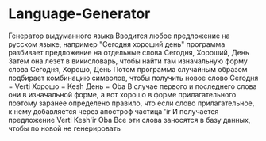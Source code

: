 # Language-Generator
Генератор выдуманного языка
Вводится любое предложение на русском языке, например "Сегодня хороший день" 
программа разбивает предложение на отдельные слова
Сегодня, Хороший, День
Затем она лезет в викисловарь, чтобы найти там изначальную форму слова 
Сегодня, Хорошо, День
Потом программа случайным образом подбирает комбинацию символов, чтобы получить новое слово 
Сегодня = Verti
Хорошо = Kesh
День = Oba
В случае первого и последнего слова они в изначальной форме, а вот хорошо в форме прилагательного
поэтому заранее определено правило, что если слово прилагательное, к нему добавляется через апостроф частица 'ir
И получается предложение
Verti Kesh'ir Oba
Все эти слова заносятся в базу данных, чтобы по новой не генерировать
